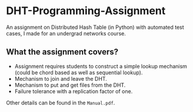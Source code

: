 # DHT-Programming-Assignment
An assignment on Distributed Hash Table (in Python) with automated test cases, I made for an undergrad networks course.

## What the assignment covers?
- Assignment requires students to construct a simple lookup mechanism (could be chord based as well as sequential lookup).
- Mechanism to join and leave the DHT.
- Mechanism to put and get files from the DHT.
- Failure tolerance with a replication factor of one.

Other details can be found in the `Manual.pdf`.
